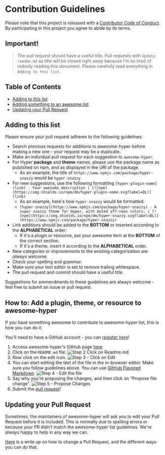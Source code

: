 # Contribution Guidelines

Please note that this project is released with a [Contributor Code of Conduct](code-of-conduct.md). By participating in this project you agree to abide by its terms.


## Important!
> The pull request should have a useful title. Pull requests with `Update readme.md` as title will be closed right away because I'm so tired of nobody reading this document. Please carefully read everything in `Adding to this list`.

## Table of Contents

- [Adding to this list](#adding-to-this-list)
- [Adding something to an awesome list](#adding-something-to-an-awesome-list)
- [Updating your Pull Request](#updating-your-pull-request)

## Adding to this list

Please ensure your pull request adheres to the following guidelines:

- Search previous requests for additions to awesome-hyper before making a new one - your request may be a duplicate.
- Make an individual pull request for each suggestion to `awesome-hyper`.
- For Hyper **package** and **theme** names, please use the package name as published on npm, and as displayed in the URI of the package.
  - As an example, the title of `https://www.npmjs.com/package/hyper-snazzy` would be `hyper-snazzy`
- For new suggestions, use the following formatting `[hyper-plugin-name](link) - Your awesome description | [![npm](https://img.shields.io/npm/dm/hyper-plugin-name.svg?label=DL)](link)`
  - As an example, here's how `hyper-snazzy` would be formatted:
  - `[hyper-snazzy](https://www.npmjs.com/package/hyper-snazzy) - A super snazzy theme for Hyper, with muted off-neon colors. | [![npm](https://img.shields.io/npm/dm/hyper-snazzy.svg?label=DL)](https://www.npmjs.com/package/hyper-snazzy)`
- Link additions should be added to the **BOTTOM** or inserted according to the **ALPHABETICAL** order:
  - If it's a plugin or resource, put your awesome item at the **BOTTOM** of the correct section.
  - If it's a theme, insert it according to the **ALPHABETICAL** order.
- New categories or improvements to the existing categorization are _always_ welcome.
- Check your spelling and grammar.
- Make sure your text editor is set to remove trailing whitespace.
- The pull request and commit should have a useful title.

Suggestions for ammendments to these guidelines are always welcome - feel free to submit an issue or pull request.

## How to: Add a plugin, theme, or resource to awesome-hyper

If you have something awesome to contribute to awesome-hyper list, this is how you can do it.

You'll need to have a GitHub account - you can [register here](https://github.com/join)!

1. Access awesome-hyper's GitHub page [here](https://github.com/awesome-hyper)
2. Click on the `README.md` file: ![Step 2 Click on Readme.md](https://cloud.githubusercontent.com/assets/170270/9402920/53a7e3ea-480c-11e5-9d81-aecf64be55eb.png)
3. Now click on the edit icon. ![Step 3 - Click on Edit](https://cloud.githubusercontent.com/assets/170270/9402927/6506af22-480c-11e5-8c18-7ea823530099.png)
4. You can start editing the text of the file in the in-browser editor. Make sure you follow guidelines above. You can use [GitHub Flavored Markdown](https://help.github.com/articles/github-flavored-markdown/). ![Step 4 - Edit the file](https://cloud.githubusercontent.com/assets/170270/9402932/7301c3a0-480c-11e5-81f5-7e343b71674f.png)
5. Say why you're proposing the changes, and then click on "Propose file change". ![Step 5 - Propose Changes](https://cloud.githubusercontent.com/assets/170270/9402937/7dd0652a-480c-11e5-9138-bd14244593d5.png)
6. Submit the [pull request](https://help.github.com/articles/using-pull-requests/)!

## Updating your Pull Request

Sometimes, the maintainers of awesome-hyper will ask you to edit your Pull Request before it is included. This is normally due to spelling errors or because your PR didn't match the awesome-hyper list guidelines. We're always happy to help in any way we can.

[Here](https://github.com/RichardLitt/docs/blob/master/amending-a-commit-guide.md) is a write up on how to change a Pull Request, and the different ways you can do that.
